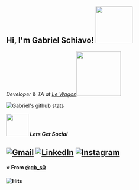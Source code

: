 <h2> Hi, I'm Gabriel Schiavo! <img src="https://media.giphy.com/media/dxn6fRlTIShoeBr69N/giphy.gif" width="100" style="margin-right: 50px;"></h2>
<p><em>Developer & TA at <a href="https://lewagon.com/">Le Wagon</a><img src="https://media.giphy.com/media/ZbNJojSbuJvIIVGl2t/giphy.gif" width="120">
  </em></p>

![Gabriel's github stats](https://github-readme-stats.vercel.app/api?username=gb_s0)

<img src="https://media.giphy.com/media/LnQjpWaON8nhr21vNW/giphy.gif" width="60"> <em><b>Lets Get Social</em>
<p>

<a href="mailto:gabrielschiavo0@gmail.com"><img src="https://img.shields.io/badge/-Gmail-c14438?style=flat-square&logo=Gmail&logoColor=white&link=mailto:gabrielschiavo0@gmail.com" alt="Gmail"></a>
<a href="https://www.linkedin.com/in/gabbro/"><img src="https://img.shields.io/badge/LinkedIn-%230077B5.svg?&style=flat-square&logo=linkedin&logoColor=white" alt="LinkedIn"></a>
<a href="https://www.instagram.com/gb_s0/?hl=en"><img src="https://img.shields.io/badge/Instagram-%23E4405F.svg?&style=flat-square&logo=instagram&logoColor=white" alt="Instagram"></a>
---

⭐️ From [@gb_s0](https://github.com/gb_s0)

![Hits]()
